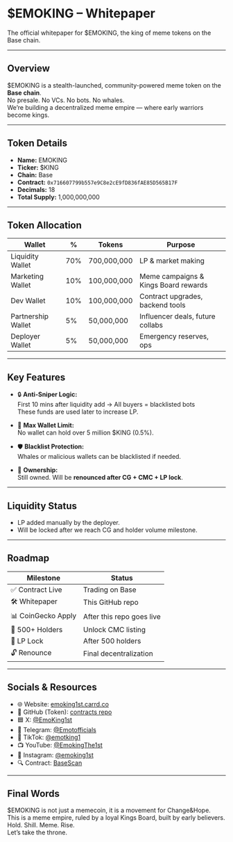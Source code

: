 # $EMOKING – Whitepaper

The official whitepaper for $EMOKING, the king of meme tokens on the Base chain.

---

## Overview

$EMOKING is a stealth-launched, community-powered meme token on the **Base chain**.  
No presale. No VCs. No bots. No whales.  
We’re building a decentralized meme empire — where early warriors become kings.  

---

## Token Details

- **Name:** EMOKING  
- **Ticker:** $KING  
- **Chain:** Base  
- **Contract:** `0x716607799b557e9C8e2cE9fD836fAE85D565B17F`  
- **Decimals:** 18  
- **Total Supply:** 1,000,000,000

---

## Token Allocation

| Wallet              | %     | Tokens        | Purpose                                              |
|---------------------|-------|---------------|------------------------------------------------------|
| Liquidity Wallet     | 70%   | 700,000,000   | LP & market making                                   |
| Marketing Wallet     | 10%   | 100,000,000   | Meme campaigns & Kings Board rewards                 |
| Dev Wallet           | 10%   | 100,000,000   | Contract upgrades, backend tools                     |
| Partnership Wallet   | 5%    | 50,000,000    | Influencer deals, future collabs                     |
| Deployer Wallet      | 5%    | 50,000,000    | Emergency reserves, ops                              |

---

## Key Features

- 🔒 **Anti-Sniper Logic:**  
  First 10 mins after liquidity add → All buyers = blacklisted bots  
  These funds are used later to increase LP.

- 🧠 **Max Wallet Limit:**  
  No wallet can hold over 5 million $KING (0.5%).

- 🛡️ **Blacklist Protection:**  
  Whales or malicious wallets can be blacklisted if needed.

- 🔧 **Ownership:**  
  Still owned. Will be **renounced after CG + CMC + LP lock**.

---

## Liquidity Status

- LP added manually by the deployer.  
- Will be locked after we reach CG and holder volume milestone.

---

## Roadmap

| Milestone           | Status                     |
|---------------------|----------------------------|
| ✅ Contract Live     | Trading on Base            |
| 🛠️ Whitepaper        | This GitHub repo           |
| 📊 CoinGecko Apply   | After this repo goes live  |
| 🚀 500+ Holders      | Unlock CMC listing         |
| 🔐 LP Lock           | After 500 holders          |
| 🔓 Renounce          | Final decentralization     |

---

## Socials & Resources

- 🌐 Website: [emoking1st.carrd.co](https://emoking1st.carrd.co)  
- 📜 GitHub (Token): [contracts repo](https://github.com/EMOKINGTHE1st/Emoking-Token/tree/main/contracts/contracts)  
- 🟦 X: [@EmoKing1st](https://x.com/EmoKing1st)  
- 💬 Telegram: [@Emotofficials](https://t.me/Emotofficials)  
- 🎥 TikTok: [@emotking1](https://www.tiktok.com/@emotking1)  
- 📺 YouTube: [@EmokingThe1st](https://www.youtube.com/@EmokingThe1st)  
- 📸 Instagram: [@emoking1st](https://www.instagram.com/emoking1st/)  
- 🔍 Contract: [BaseScan](https://basescan.org/address/0x716607799b557e9C8e2cE9fD836fAE85D565B17F)

---

## Final Words

$EMOKING is not just a memecoin, it is a movement for Change&Hope.  
This is a meme empire, ruled by a loyal Kings Board, built by early believers.  
Hold. Shill. Meme. Rise.  
Let’s take the throne.
